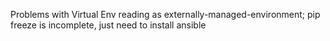 Problems with Virtual Env reading as externally-managed-environment; pip freeze is incomplete, just need to install ansible
